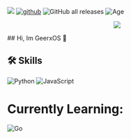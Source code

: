 ![](https://komarev.com/ghpvc/?username=GeerxOS)
  [![github](https://img.shields.io/github/followers/GeerxOS?label=follow&style=social)](https://github.com/GeerxOS) 
    ![GitHub all releases](https://img.shields.io/github/downloads/GeerxOS/msfshell-2/total)
      ![Age](https://shields.io/badge/Age-18-black)
<p align="center">
  <samp>
    <img src="https://media.discordapp.net/attachments/1133432207369850981/1135642245945643018/pokemon_pixel.gif">
</samp><br>
</p>
## Hi, Im GeerxOS 👋

## 🛠 Skills
![Python](https://img.shields.io/badge/python-3670A0?style=for-the-badge&logo=python&logoColor=ffdd54)
![JavaScript](https://img.shields.io/badge/javascript-%23323330.svg?style=for-the-badge&logo=javascript&logoColor=%23F7DF1E)
# Currently Learning:
![Go](https://img.shields.io/badge/go-%2300ADD8.svg?style=for-the-badge&logo=go&logoColor=white)



